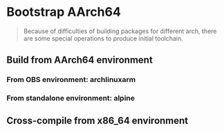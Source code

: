 # Bootstrap AArch64

> Because of difficulties of building packages for different arch, there are some special operations to produce initial toolchain.

## Build from AArch64 environment

### From OBS environment: archlinuxarm

### From standalone environment: alpine

## Cross-compile from x86_64 environment